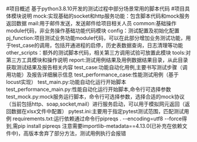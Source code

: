 #项目概述
基于python3.8.10开发的测试过程中部分场景常用的脚本代码
#项目具体模块说明
mock:实现基础的socket和http服务功能：包含脚本代码和mock服务返回数据
mail:用于邮件发送，发送邮件给项目相关人员
common:基础操作module代码，非业务操作基础功能代码模块
config：测试配置及初始化配置
pj_function:项目测试业务功能module代码，可以在此部分增加业务测试功能，用于test_case的调用，包括开通进程的启停，历史表数据查询，日志清理等功能
other_scripts：额外的测试脚本代码，相关第三方调用试验可放置此模块
tools:对第三方工具模块和操作说明
report:测试用例结果及用例数据结果目录，从此目录获取测试结果及报告相关内容
test_case:功能自动化用例,主要书写测试步骤（调用功能）及报告详细展示信息
test_performance_case:性能测试用例（基于locust实现）
test_main.py:功能自动化运行开始脚本
test_performance_main.py:性能自动化运行开始脚本,命令行可选择参数
test_mock.py:mock服务运行脚本，命令行可选择参数，选择合适的mock协议（当前包括http、soap,socket,mail）进行服务启动，可以用于模拟网元返回（返回数据在xlsx文件中配置）
pytest.ini:主要用于指定pytest测试范围，匹配测试用例
requirements.txt:运行依赖通过命令行pipreqs . --encoding=utf8  --force得到,需pip install pipreqs
注意需要importlib-metadata==4.13.0(已补充在依赖文件中)，高版本舍弃了部分方法，测试用例执行会报错